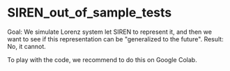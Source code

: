 # SIREN_out_of_sample_tests

Goal: We simulate Lorenz system let SIREN to represent it, and then we want to see if this representation can be "generalized to the future".
Result: No, it cannot.

To play with the code, we recommend to do this on Google Colab.
